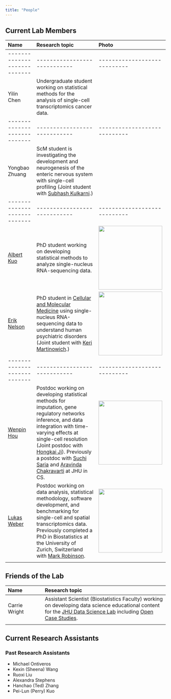 ```yaml
---
title: "People"
---
```


## Current Lab Members 

| Name| Research topic | Photo |
| :---- | :---- | :---- |
| ---------------------------- | ---------------------------- | ---------------------------- |  
| Yilin Chen | Undergraduate student working on statistical methods for the analysis of single-cell transcriptomics cancer data. | | 
| ---------------------------- | ---------------------------- | ---------------------------- |  
| Yongbao Zhuang | ScM student is investigating the development and neurogenesis of the enteric nervous system with single-cell profiling (Joint student with [Subhash Kulkarni](https://www.klab-jhu.com).)
| ---------------------------- | ---------------------------- | ---------------------------- |  
| [Albert Kuo](https://albertkuo.me) | PhD student working on developing statistical methods to analyze single-nucleus RNA-sequencing data. | <img width="200" src="/./images/albert_kuo.png"> | 
| [Erik Nelson](https://cmm.jhmi.edu/index.php/cmm-student/erik-nelson/) | PhD student in [Cellular and Molecular Medicine](https://cmm.jhmi.edu) using single-nucleus RNA-sequencing data to understand human psychiatric disorders (Joint student with [Keri Martinowich](https://twitter.com/martinowk).) | <img width="200" src="/./images/erik_nelson.png"> |
| ---------------------------- | ---------------------------- | ---------------------------- |  
| [Wenpin Hou](https://winnie09.github.io/Wenpin_Hou/) | Postdoc working on developing statistical methods for imputation, gene regulatory networks inference, and data integration with time-varying effects at single-cell resolution (Joint postdoc with [Hongkai Ji](http://www.biostat.jhsph.edu/~hji/)). Previously a postdoc with [Suchi Saria](https://suchisaria.jhu.edu) and [Aravinda Chakravarti](https://aravindachakravartilab.org) at JHU in CS. | <img width="200" src="/./images/wenpin_hou.jpg"> |
| [Lukas Weber](https://lmweber.github.io) | Postdoc working on data analysis, statistical methodology, software development, and benchmarking for single-cell and spatial transcriptomics data. Previously completed a PhD in Biostatistics at the University of Zurich, Switzerland with [Mark Robinson](https://robinsonlabuzh.github.io). | <img width="200" src="/./images/lukas_weber.jpg"> |
|<img width=250/>|<img width=600/>|<img width=200/>|

## Friends of the Lab

| Name| Research topic |
| :---- | :---- | 
| Carrie Wright | Assistant Scientist (Biostatistics Faculty) working on developing data science educational content for the [JHU Data Science Lab](https://jhudatascience.org) including [Open Case Studies](http://opencasestudies.org/). |
|<img width=250/>|<img width=600/>|

## Current Research Assistants 



### Past Research Assistants 

- Michael Ontiveros
- Kexin (Sheena) Wang 
- Ruoxi Liu
- Alexandra Stephens
- Hanchao (Ted) Zhang
- Pei-Lun (Perry) Kuo



